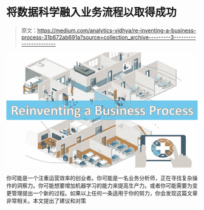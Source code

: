 # 将数据科学融入业务流程以取得成功

> 原文：<https://medium.com/analytics-vidhya/re-inventing-a-business-process-31b672ab691a?source=collection_archive---------3----------------------->

![](img/bb327c3455ba22e4145c4997f8ead164.png)

你可能是一个注重运营效率的创业者。你可能是一名业务分析师，正在寻找复杂操作的洞察力。你可能想要增加机器学习的能力来提高生产力。或者你可能需要为变更管理提出一个新的过程。如果以上任何一条适用于你的努力，你会发现这篇文章非常相关。本文提出了建议和对策